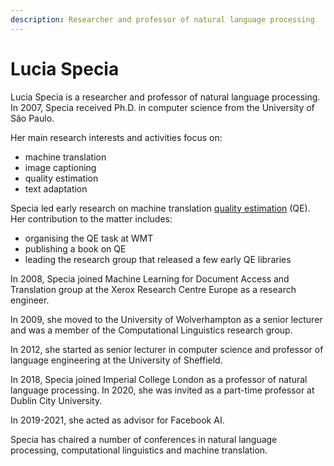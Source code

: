 ```yaml
---
description: Researcher and professor of natural language processing
---
```

# Lucia Specia
Lucia Specia is a researcher and professor of natural language processing. 
In 2007, Specia received Ph.D. in computer science from the University of São Paulo. 

Her main research interests and activities focus on:
* machine translation
* image captioning
* quality estimation
* text adaptation

Specia led early research on machine translation [quality estimation](/quality/quality-estimation.md) (QE). Her contribution to the matter includes: 
* organising the QE task at WMT
* publishing a book on QE
* leading the research group that released a few early QE libraries

In 2008, Specia joined Machine Learning for Document Access and Translation group at the Xerox Research Centre Europe as a research engineer. 

In 2009, she moved to the University of Wolverhampton as a senior lecturer and was a member of the Computational Linguistics research group. 

In 2012, she started as senior lecturer in computer science and professor of language engineering at the University of Sheffield. 

In 2018, Specia joined Imperial College London as a professor of natural language processing. 
In 2020, she was invited as a part-time professor at Dublin City University. 

In 2019-2021, she acted as advisor for Facebook AI. 

Specia has chaired a number of conferences in natural language processing, computational linguistics and machine translation. 

